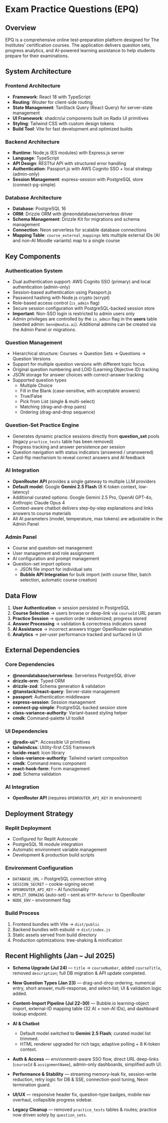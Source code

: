 # Exam Practice Questions (EPQ)

## Overview

EPQ is a comprehensive online test-preparation platform designed for The Institutes’ certification courses. The application delivers question sets, progress analytics, and AI-powered learning assistance to help students prepare for their examinations.

## System Architecture

### Frontend Architecture
- **Framework**: React 18 with TypeScript
- **Routing**: Wouter for client-side routing
- **State Management**: TanStack Query (React Query) for server-state management
- **UI Framework**: shadcn/ui components built on Radix UI primitives
- **Styling**: Tailwind CSS with custom design tokens
- **Build Tool**: Vite for fast development and optimized builds

### Backend Architecture
- **Runtime**: Node.js (ES modules) with Express.js server
- **Language**: TypeScript
- **API Design**: RESTful API with structured error handling
- **Authentication**: Passport.js with AWS Cognito SSO + local strategy (admin-only)
- **Session Management**: express-session with PostgreSQL store (connect-pg-simple)

### Database Architecture
- **Database**: PostgreSQL 16
- **ORM**: Drizzle ORM with @neondatabase/serverless driver
- **Schema Management**: Drizzle Kit for migrations and schema management
- **Connection**: Neon serverless for scalable database connections
- **Mapping Table**: `course_external_mappings` lets multiple external IDs (AI and non-AI Moodle variants) map to a single course

## Key Components

### Authentication System
- Dual authentication support: AWS Cognito SSO (primary) and local authentication (admin-only)
- Session-based authentication using Passport.js
- Password hashing with Node.js crypto (scrypt)
- Role-based access control (`is_admin` flag)
- Secure session configuration with PostgreSQL-backed session store
- **Important**: Non-SSO login is restricted to admin users only  
- Admin privileges are controlled by the `is_admin` flag in the **users** table (seeded admin: `benn@modia.ai`). Additional admins can be created via the Admin Panel or migrations.

### Question Management
- Hierarchical structure: Courses → Question Sets → Questions → Question Versions
- Support for multiple question versions with different topic focus
- Original question numbering and LOID (Learning Objective ID) tracking
- JSON storage for answer choices with correct-answer tracking
- Supported question types  
  - Multiple Choice  
  - Fill in the Blank (case-sensitive, with acceptable answers)  
  - True/False  
  - Pick from List (single & multi-select)  
  - Matching (drag-and-drop pairs)  
  - Ordering (drag-and-drop sequence)

### Question-Set Practice Engine
- Generates dynamic practice sessions directly from **question_set** pools (legacy `practice_tests` table has been removed)
- Progress tracking and answer persistence per session
- Question navigation with status indicators (answered / unanswered)
- Card-flip mechanism to reveal correct answers and AI feedback

### AI Integration
- **OpenRouter API** provides a single gateway to multiple LLM providers
- **Default model**: Google **Gemini 2.5 Flash** (8 K-token context, low-latency)
- Additional curated options: Google Gemini 2.5 Pro, OpenAI GPT-4o, Anthropic Claude Opus 4
- Context-aware chatbot delivers step-by-step explanations and links answers to course materials
- All AI parameters (model, temperature, max tokens) are adjustable in the Admin Panel

### Admin Panel
- Course and question-set management
- User management and role assignment
- AI configuration and prompt management
- Question-set import options  
  - JSON file import for individual sets  
  - **Bubble API Integration** for bulk import (with course filter, batch selection, automatic course creation)

## Data Flow

1. **User Authentication** → session persisted in PostgreSQL  
2. **Course Selection** → users browse or deep-link via `courseId` URL param  
3. **Practice Session** → question order randomized; progress stored  
4. **Answer Processing** → validation & correctness indicators saved  
5. **AI Assistance** → incorrect answers trigger OpenRouter explanation  
6. **Analytics** → per-user performance tracked and surfaced in UI

## External Dependencies

### Core Dependencies
- **@neondatabase/serverless**: Serverless PostgreSQL driver
- **drizzle-orm**: Typed ORM
- **drizzle-zod**: Schema generation & validation
- **@tanstack/react-query**: Server-state management
- **passport**: Authentication middleware
- **express-session**: Session management
- **connect-pg-simple**: PostgreSQL-backed session store
- **class-variance-authority**: Variant-based styling helper
- **cmdk**: Command-palette UI toolkit

### UI Dependencies
- **@radix-ui/\***: Accessible UI primitives
- **tailwindcss**: Utility-first CSS framework
- **lucide-react**: Icon library
- **class-variance-authority**: Tailwind variant composition
- **cmdk**: Command menu component
- **react-hook-form**: Form management
- **zod**: Schema validation

### AI Integration
- **OpenRouter API** (requires `OPENROUTER_API_KEY` in environment)

## Deployment Strategy

### Replit Deployment
- Configured for Replit Autoscale
- PostgreSQL 16 module integration
- Automatic environment variable management
- Development & production build scripts

### Environment Configuration
- `DATABASE_URL` – PostgreSQL connection string  
- `SESSION_SECRET` – cookie-signing secret  
- `OPENROUTER_API_KEY` – AI functionality  
- `REPLIT_DOMAINS` (auto-set) – sent as `HTTP-Referer` to OpenRouter  
- `NODE_ENV` – environment flag

### Build Process
1. Frontend bundles with Vite → `dist/public`
2. Backend bundles with esbuild → `dist/index.js`
3. Static assets served from build directory
4. Production optimizations: tree-shaking & minification


## Recent Highlights (Jan – Jul 2025)

* **Schema Upgrade (Jul 24)** — `title` → `courseNumber`, added `courseTitle`, removed `description`; full DB migration & API update completed.
* **New Question Types (Jan 23)** — drag-and-drop ordering, numerical entry, short answer, multi-response, and select-list; UI & validation logic added.
* **Content-Import Pipeline (Jul 22–30)** — Bubble.io learning-object import, external-ID mapping table (32 AI + non-AI IDs), and dashboard lookup endpoint.
* **AI & Chatbot**

  * Default model switched to **Gemini 2.5 Flash**; curated model list trimmed.
  * HTML renderer upgraded for rich tags; adaptive polling + 8 K-token context.
* **Auth & Access** — environment-aware SSO flow, direct URL deep-links (`courseId` & `assignmentName`), admin-only dashboards, simplified auth UI.
* **Performance & Stability** — streaming memory-leak fix, session-write reduction, retry logic for DB & SSE, connection-pool tuning, Neon termination guard.
* **UI/UX** — responsive header fix, question-type badges, mobile nav overhaul, collapsible progress sidebar.
* **Legacy Cleanup** — removed `practice_tests` tables & routes; practice now driven solely by `question_sets`.